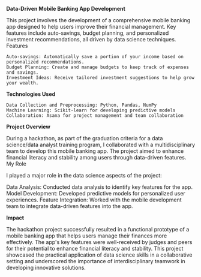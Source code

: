 **Data-Driven Mobile Banking App Development**

This project involves the development of a comprehensive mobile banking app designed to help users improve their financial management. Key features include auto-savings, budget planning, and personalized investment recommendations, all driven by data science techniques.
Features

    Auto-savings: Automatically save a portion of your income based on personalized recommendations.
    Budget Planning: Create and manage budgets to keep track of expenses and savings.
    Investment Ideas: Receive tailored investment suggestions to help grow your wealth.

**Technologies Used**

    Data Collection and Preprocessing: Python, Pandas, NumPy
    Machine Learning: Scikit-learn for developing predictive models
    Collaboration: Asana for project management and team collaboration

**Project Overview**

During a hackathon, as part of the graduation criteria for a data science/data analyst training program, I collaborated with a multidisciplinary team to develop this mobile banking app. The project aimed to enhance financial literacy and stability among users through data-driven features.
My Role

I played a major role in the data science aspects of the project:

Data Analysis: Conducted data analysis to identify key features for the app.
Model Development: Developed predictive models for personalized user experiences.
Feature Integration: Worked with the mobile development team to integrate data-driven features into the app.

**Impact**

The hackathon project successfully resulted in a functional prototype of a mobile banking app that helps users manage their finances more effectively. The app's key features were well-received by judges and peers for their potential to enhance financial literacy and stability. This project showcased the practical application of data science skills in a collaborative setting and underscored the importance of interdisciplinary teamwork in developing innovative solutions.
